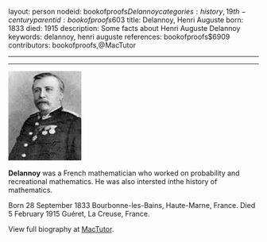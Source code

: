 layout: person
nodeid: bookofproofs$Delannoy
categories: history,19th-century
parentid: bookofproofs$603
title: Delannoy, Henri Auguste
born: 1833
died: 1915
description: Some facts about Henri Auguste Delannoy
keywords: delannoy, henri auguste
references: bookofproofs$6909
contributors: bookofproofs,@MacTutor

---


---

![Delannoy.jpg](https://github.com/bookofproofs/bookofproofs.github.io/blob/main/_sources/_assets/images/portraits/Delannoy.jpg?raw=true)

**Delannoy** was a French mathematician who worked on probability and recreational mathematics. He was also intersted inthe history of mathematics.

Born 28 September 1833 Bourbonne-les-Bains, Haute-Marne, France. Died 5 February 1915 Guéret, La Creuse, France.


View full biography at [MacTutor](https://mathshistory.st-andrews.ac.uk/Biographies/Delannoy/).